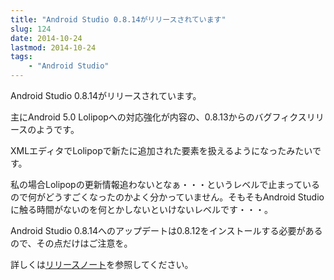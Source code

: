 ```yaml
---
title: "Android Studio 0.8.14がリリースされています"
slug: 124
date: 2014-10-24
lastmod: 2014-10-24
tags:
    - "Android Studio"
---
```


Android Studio 0.8.14がリリースされています。

主にAndroid 5.0 Lolipopへの対応強化が内容の、0.8.13からのバグフィクスリリースのようです。

XMLエディタでLolipopで新たに追加された要素を扱えるようになったみたいです。

私の場合Lolipopの更新情報追わないとなぁ・・・というレベルで止まっているので何がどうすごくなったのかよく分かっていません。そもそもAndroid Studioに触る時間がないのを何とかしないといけないレベルです・・・。

Android Studio 0.8.14へのアップデートは0.8.12をインストールする必要があるので、その点だけはご注意を。

詳しくは<a href="http://tools.android.com/recent/androidstudio0814released">リリースノート</a>を参照してください。


  